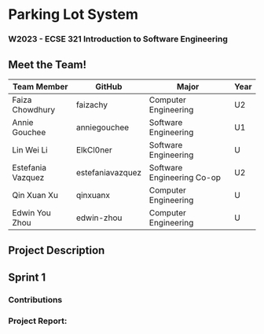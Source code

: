 # Parking Lot System
### W2023 - ECSE 321 Introduction to Software Engineering

## Meet the Team!
| Team Member       | GitHub           | Major                      | Year |
| ----------------- | ---------------- | -------------------------- | ---- |
| Faiza Chowdhury   | faizachy         | Computer Engineering       | U2 |
| Annie Gouchee     | anniegouchee     | Software Engineering       | U1 |
| Lin Wei Li        | ElkCl0ner        | Software Engineering       | U |
| Estefania Vazquez | estefaniavazquez | Software Engineering Co-op | U2 |
| Qin Xuan Xu       | qinxuanx         | Computer Engineering       | U |
| Edwin You Zhou    | edwin-zhou       | Computer Engineering       | U |

## Project Description

## Sprint 1

### Contributions

### Project Report:
